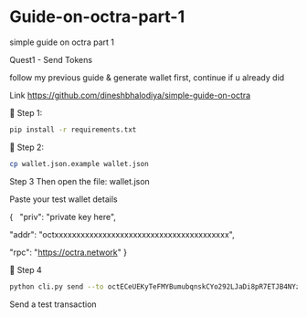 # Guide-on-octra-part-1
simple guide on octra part 1

Quest1 - Send Tokens

follow my previous guide & generate wallet first, continue if u already did

Link https://github.com/dineshbhalodiya/simple-guide-on-octra

🔹 Step 1:

````bash
pip install -r requirements.txt
````

🔹 Step 2:
````bash
cp wallet.json.example wallet.json
````

Step 3
Then open the file: wallet.json

Paste your test wallet details

{
  "priv": "private key here",
  
  "addr": "octxxxxxxxxxxxxxxxxxxxxxxxxxxxxxxxxxxxxxxxx",
  
  "rpc": "https://octra.network"
}

🔹 Step 4 
````bash
python cli.py send --to octECeUEKyTeFMYBumubqnskCYo292LJaDi8pR7ETJB4NYz --amount 0.01
````
Send a test transaction
